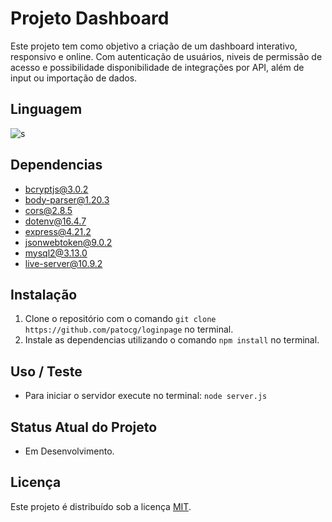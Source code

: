 # Projeto Dashboard

Este projeto tem como objetivo a criação de um dashboard interativo, responsivo e online.
Com autenticação de usuários, niveis de permissão de acesso e possibilidade disponibilidade de integrações por API, além de input ou importação de dados.

## Linguagem

![s](https://www.pikpng.com/pngl/b/597-5977109_html5-css3-javascript-logos-html-css-icon-png.png)

## Dependencias
- bcryptjs@3.0.2
- body-parser@1.20.3
- cors@2.8.5
- dotenv@16.4.7
- express@4.21.2
- jsonwebtoken@9.0.2
- mysql2@3.13.0
- live-server@10.9.2

## Instalação

1. Clone o repositório com o comando `git clone https://github.com/patocg/loginpage` no terminal.
2. Instale as dependencias utilizando o comando  `npm install` no terminal.

## Uso / Teste

* Para iniciar o servidor execute no terminal: `node server.js`

## Status Atual do Projeto

* Em Desenvolvimento.

## Licença

Este projeto é distribuído sob a licença [MIT](https://github.com/patocg/loginpage?tab=MIT-1-ov-file#).